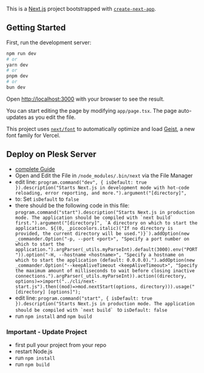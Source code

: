 This is a [Next.js](https://nextjs.org) project bootstrapped with [`create-next-app`](https://nextjs.org/docs/app/api-reference/cli/create-next-app).

## Getting Started

First, run the development server:

```bash
npm run dev
# or
yarn dev
# or
pnpm dev
# or
bun dev
```

Open [http://localhost:3000](http://localhost:3000) with your browser to see the result.

You can start editing the page by modifying `app/page.tsx`. The page auto-updates as you edit the file.

This project uses [`next/font`](https://nextjs.org/docs/app/building-your-application/optimizing/fonts) to automatically optimize and load [Geist](https://vercel.com/font), a new font family for Vercel.

## Deploy on Plesk Server

- [complete Guide](https://stackoverflow.com/questions/78704668/deploy-next-js-14-on-plesk-server)
- Open and Edit the File in `/node_modules/.bin/next` via the File Manager
- edit line: `program.command("dev", {
    isDefault: true
}).description("Starts Next.js in development mode with hot-code reloading, error reporting, and more.").argument("[directory]",`
- to: Set `isDefault` to `false`
- there should be the following code in this file: `` program.command("start").description("Starts Next.js in production mode. The application should be compiled with `next build` first.").argument("[directory]", `A directory on which to start the application. ${(0, _picocolors.italic)("If no directory is provided, the current directory will be used.")}`).addOption(new _commander.Option("-p, --port <port>", "Specify a port number on which to start the application.").argParser(_utils.myParseInt).default(3000).env("PORT")).option("-H, --hostname <hostname>", "Specify a hostname on which to start the application (default: 0.0.0.0).").addOption(new _commander.Option("--keepAliveTimeout <keepAliveTimeout>", "Specify the maximum amount of milliseconds to wait before closing inactive connections.").argParser(_utils.myParseInt)).action((directory, options)=>import("../cli/next-start.js").then((mod)=>mod.nextStart(options, directory))).usage("[directory] [options]"); ``
- edit line: `` program.command("start", {
    isDefault: true
}).description("Starts Next.js in production mode. The application should be compiled with `next build`  `` to `isDefault: false`
- run `npm install` and `npm build`

### Important - Update Project

- first pull your project from your repo
- restart Node.js
- run `npm install`
- run `npm build`
